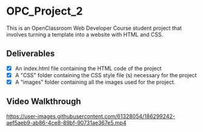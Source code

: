 # OPC_Project_2

This is an OpenClassroom Web Developer Course student project that involves turning a template into a website with HTML and CSS.

## Deliverables
- [x] An index.html file containing the HTML code of the project
- [x] A "CSS" folder containing the CSS style file (s) necessary for the project
- [x] A “images” folder containing all the images used for the project.

## Video Walkthrough

https://user-images.githubusercontent.com/61328054/186299242-aef5aeb9-ab86-4ce8-89bf-90731ae367e5.mp4

